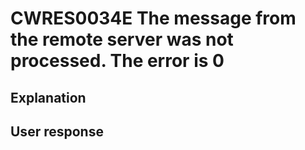 # CWRES0034E The message from the remote server was not processed. The error is 0

## Explanation

## User response